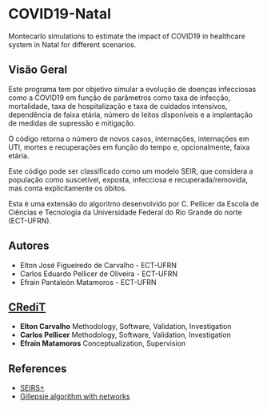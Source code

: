 # COVID19-Natal
Montecarlo simulations to estimate the impact of COVID19 in healthcare system in Natal for different scenarios.

## Visão Geral

Este programa tem por objetivo simular a evolução de doenças infecciosas como a
COVID19 em função de parâmetros como taxa de infecção, mortalidade, taxa de
hospitalização e taxa de cuidados intensivos, dependência de faixa etária,
número de leitos disponíveis e a implantação de medidas de supressão e
mitigação.

O código retorna o número de novos casos, internações, internações em UTI,
mortes e recuperações em função do tempo e, opcionalmente, faixa etária.

Este código pode ser classificado como um modelo SEIR, que considera a
população como suscetível, exposta, infecciosa e recuperada/removida, mas conta
explicitamente os óbitos.

Esta é uma extensão do algoritmo desenvolvido por C. Pellicer da Escola de
Ciências e Tecnologia da Universidade Federal do Rio Grande do norte
(ECT-UFRN).

## Autores

- Elton José Figueiredo de Carvalho - ECT-UFRN
- Carlos Eduardo Pellicer de Oliveira - ECT-UFRN
- Efrain Pantaleón Matamoros - ECT-UFRN

## [CRediT](https://onlinelibrary.wiley.com/doi/full/10.1002/leap.1210)

- **Elton Carvalho** Methodology, Software, Validation, Investigation
- **Carlos Pellicer** Methodology, Software, Validation, Investigation
- **Efrain Matamoros** Conceptualization, Supervision

## References

- [SEIRS+](https://github.com/ryansmcgee/seirsplus)
- [Gillepsie algorithm with networks](https://andrewmellor.co.uk/blog/articles/2014/12/19/gillespie-epidemics/)
